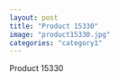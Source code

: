 ```yaml
---
layout: post
title: "Product 15330"
image: "product15330.jpg"
categories: "category1"
---
```

Product 15330
